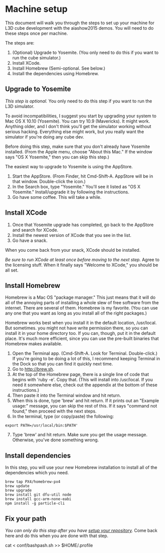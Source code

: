 # Machine setup

This document will walk you through the steps to set up your machine for L3D
cube development with the aiashow2015 demos. You will need to do these steps
once per machine.

The steps are:

1. (Optional) Upgrade to Yosemite. (You only need to do this if you want to
run the cube simulator.) 
2. Install XCode.
3. Install Homebrew (Semi-optional. See below.)
4. Install the dependencies using Homebrew.


## Upgrade to Yosemite

*This step is optional.* You only need to do this step if you want to run the
 L3D simulator. 

To avoid incompatibilities, I suggest you start by upgrading your system to
Mac OS X 10.10 (Yosemite). You can try 10.9 (Mavericks). It might
work. Anything older, and I don't think you'll get the simulator working
without serious hacking. Everything else might work, but you really want the
simulator if you're doing any cube dev.

Before doing this step, make sure that you don't already have Yosemite
installed. (From the Apple menu, choose "About this Mac." If the window says
"OS X Yosemite," then you can skip this step.)

The easiest way to upgrade to Yosemite is using the AppStore.

1. Start the AppStore. (From Finder, hit Cmd-Shift-A. AppStore will be in that
window. Double-click the icon.) 
2. In the Search box, type "Yosemite." You'll see it listed as "OS X
Yosemite." Install/upgrade it by following the instructions. 
3. Go have some coffee. This will take a while.


## Install XCode

1. Once that Yosemite upgrade has completed, go back to the AppStore and
search for XCode.  
2. Install the newest version of XCode that you see in the list. 
3. Go have a snack.

When you come back from your snack, XCode should be installed.

_Be sure to run XCode at least once before moving to the next step._ Agree
to the licensing stuff. When it finally says "Welcome to XCode," you should be
all set.


## Install Homebrew

Homebrew is a Mac OS "package manager." This just means that it will do all of
the annoying parts of installing a whole slew of free software from the
internet. There are several of them. Homebrew is my favorite. (You can use any
one that you want as long as you install all of the right packages.)

Homebrew works best when you install it in the default location,
/usr/local. But sometimes. you might not have write permission there, so you
can install it in your home directory too. If you can, though, put it in the
default place. It's much more efficient, since you can use the pre-built
binaries that Homebrew makes available.

1. Open the Terminal app. (Cmd-Shift-A. Look for Terminal. Double-click.) If
you're going to be doing a lot of this, I recommend keeping Terminal in the
Dock so that you can find it quickly next time.
2. Go to http://brew.sh.
3. At the top of the Homebrew page, there is a single line of code that begins
with 'ruby -e'. Copy that. (This will install into /usr/local. If you need it
somewhere else, check out the appendix at the bottom of these instructions.)
4. Then paste it into the Terminal window and hit return.
5. When this is done, type 'brew' and hit return. If it prints out an "Example
usage:" message, you can skip the rest of this. If it says "command not
found," then proceed with the next steps.
6. In the terminal, type (or copy/paste) the following:
<pre><code>export PATH=/usr/local/bin:$PATH'</code></pre>
7. Type 'brew' and hit return. Make sure you get the usage message. Otherwise,
you've done something wrong.


## Install dependencies

In this step, you will use your new Homebrew installation to install all of
the dependencies which you need.

<pre><code>brew tap PX4/homebrew-px4
brew update
brew upgrade
brew install git dfu-util node 
brew install gcc-arm-none-eabi
npm install -g particle-cli
</code></pre>


## Fix your path <a name="fix-your-path"></a>

_You can only do this step after you have [setup your
repository](repo-setup.md)._ Come back here and do this when you are done with
that step.


cat < conf/bashpash.sh >> $HOME/.profile
